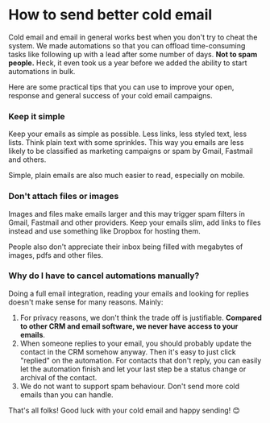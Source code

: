# How to send better cold email

Cold email and email in general works best when you don't try to cheat the system. We made automations so that you can offload time-consuming tasks like following up with a lead after some number of days. **Not to spam people.** Heck, it even took us a year before we added the ability to start automations in bulk.&#x20;

Here are some practical tips that you can use to improve your open, response and general success of your cold email campaigns.

### Keep it simple

Keep your emails as simple as possible. Less links, less styled text, less lists. Think plain text with some sprinkles. This way you emails are less likely to be classified as marketing campaigns or spam by Gmail, Fastmail and others.

Simple, plain emails are also much easier to read, especially on mobile.

### Don't attach files or images

Images and files make emails larger and this may trigger spam filters in Gmail, Fastmail and other providers. Keep your emails slim, add links to files instead and use something like Dropbox for hosting them.

People also don't appreciate their inbox being filled with megabytes of images, pdfs and other files.

### Why do I have to cancel automations manually?

Doing a full email integration, reading your emails and looking for replies doesn't make sense for many reasons. Mainly:

1. For privacy reasons, we don't think the trade off is justifiable. **Compared to other CRM and email software, we never have access to your emails**.
2. When someone replies to your email, you should probably update the contact in the CRM somehow anyway. Then it's easy to just click "replied" on the automation. For contacts that don't reply, you can easily let the automation finish and let your last step be a status change or archival of the contact.
3. We do not want to support spam behaviour. Don't send more cold emails than you can handle.

That's all folks! Good luck with your cold email and happy sending! 😊

